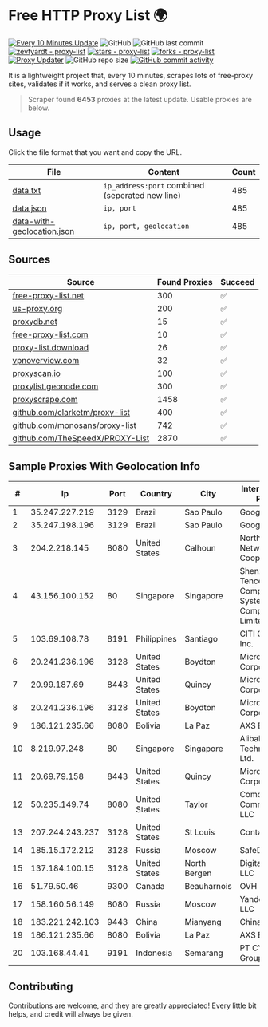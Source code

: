 
# Free HTTP Proxy List 🌍

[![Every 10 Minutes Update](https://github.com/mertguvencli/http-proxy-list/actions/workflows/main.yml/badge.svg?branch=main)](https://github.com/mertguvencli/http-proxy-list/actions/workflows/main.yml)
![GitHub](https://img.shields.io/github/license/mertguvencli/http-proxy-list)
![GitHub last commit](https://img.shields.io/github/last-commit/mertguvencli/http-proxy-list)
[![zevtyardt - proxy-list](https://img.shields.io/static/v1?label=zevtyardt&message=proxy-list&color=blue&logo=github)](https://github.com/zevtyardt/proxy-list "Go to GitHub repo")
[![stars - proxy-list](https://img.shields.io/github/stars/zevtyardt/proxy-list?style=social)](https://github.com/zevtyardt/proxy-list)
[![forks - proxy-list](https://img.shields.io/github/forks/zevtyardt/proxy-list?style=social)](https://github.com/zevtyardt/proxy-list)
[![Proxy Updater](https://github.com/zevtyardt/proxy-list/workflows/Proxy%20Updater/badge.svg)](https://github.com/zevtyardt/proxy-list/actions?query=workflow:"Proxy+Updater")
![GitHub repo size](https://img.shields.io/github/repo-size/zevtyardt/proxy-list)
[![GitHub commit activity](https://img.shields.io/github/commit-activity/m/zevtyardt/proxy-list?logo=commits)](https://github.com/zevtyardt/proxy-list/commits/main)

It is a lightweight project that, every 10 minutes, scrapes lots of free-proxy sites, validates if it works, and serves a clean proxy list.

> Scraper found **6453** proxies at the latest update. Usable proxies are below.

## Usage

Click the file format that you want and copy the URL.

|File|Content|Count|
|----|-------|-----|
|[data.txt](https://raw.githubusercontent.com/mertguvencli/http-proxy-list/main/proxy-list/data.txt)|`ip_address:port` combined (seperated new line)|485|
|[data.json](https://raw.githubusercontent.com/mertguvencli/http-proxy-list/main/proxy-list/data.json)|`ip, port`|485|
|[data-with-geolocation.json](https://raw.githubusercontent.com/mertguvencli/http-proxy-list/main/proxy-list/data-with-geolocation.json)|`ip, port, geolocation`|485|

## Sources

|Source|Found Proxies|Succeed|
|------|-------------|-------|
|[free-proxy-list.net](https://free-proxy-list.net)|300|✅|
|[us-proxy.org](https://www.us-proxy.org)|200|✅|
|[proxydb.net](http://proxydb.net)|15|✅|
|[free-proxy-list.com](https://free-proxy-list.com/?page=&port=&type%5B%5D=http&type%5B%5D=https&up_time=0&search=Search)|10|✅|
|[proxy-list.download](https://www.proxy-list.download/HTTP)|26|✅|
|[vpnoverview.com](https://vpnoverview.com/privacy/anonymous-browsing/free-proxy-servers)|32|✅|
|[proxyscan.io](https://www.proxyscan.io)|100|✅|
|[proxylist.geonode.com](https://proxylist.geonode.com/api/proxy-list?limit=300&page=1&sort_by=lastChecked&sort_type=desc&protocols=http,https)|300|✅|
|[proxyscrape.com](https://api.proxyscrape.com/v2/?request=displayproxies&protocol=http&timeout=10000&country=all&ssl=all&anonymity=all)|1458|✅|
|[github.com/clarketm/proxy-list](https://raw.githubusercontent.com/clarketm/proxy-list/master/proxy-list-raw.txt)|400|✅|
|[github.com/monosans/proxy-list](https://raw.githubusercontent.com/monosans/proxy-list/main/proxies/http.txt)|742|✅|
|[github.com/TheSpeedX/PROXY-List](https://raw.githubusercontent.com/TheSpeedX/PROXY-List/master/http.txt)|2870|✅|


## Sample Proxies With Geolocation Info

|#|Ip|Port|Country|City|Internet Service Provider|
|-|--|----|-------|----|-------------------------|
|1|35.247.227.219|3129|Brazil|Sao Paulo|Google LLC|
|2|35.247.198.196|3129|Brazil|Sao Paulo|Google LLC|
|3|204.2.218.145|8080|United States|Calhoun|North Georgia Network Cooperative, Inc.|
|4|43.156.100.152|80|Singapore|Singapore|Shenzhen Tencent Computer Systems Company Limited|
|5|103.69.108.78|8191|Philippines|Santiago|CITI Cableworld Inc.|
|6|20.241.236.196|3128|United States|Boydton|Microsoft Corporation|
|7|20.99.187.69|8443|United States|Quincy|Microsoft Corporation|
|8|20.241.236.196|3128|United States|Boydton|Microsoft Corporation|
|9|186.121.235.66|8080|Bolivia|La Paz|AXS Bolivia S. A.|
|10|8.219.97.248|80|Singapore|Singapore|Alibaba (US) Technology Co., Ltd.|
|11|20.69.79.158|8443|United States|Quincy|Microsoft Corporation|
|12|50.235.149.74|8080|United States|Taylor|Comcast Cable Communications, LLC|
|13|207.244.243.237|3128|United States|St Louis|Contabo Inc.|
|14|185.15.172.212|3128|Russia|Moscow|SafeData LLC|
|15|137.184.100.15|3128|United States|North Bergen|DigitalOcean, LLC|
|16|51.79.50.46|9300|Canada|Beauharnois|OVH SAS|
|17|158.160.56.149|8080|Russia|Moscow|Yandex.Cloud LLC|
|18|183.221.242.103|9443|China|Mianyang|China Mobile|
|19|186.121.235.66|8080|Bolivia|La Paz|AXS Bolivia S. A.|
|20|103.168.44.41|9191|Indonesia|Semarang|PT CYB Media Group|



## Contributing

Contributions are welcome, and they are greatly appreciated! Every
little bit helps, and credit will always be given.

